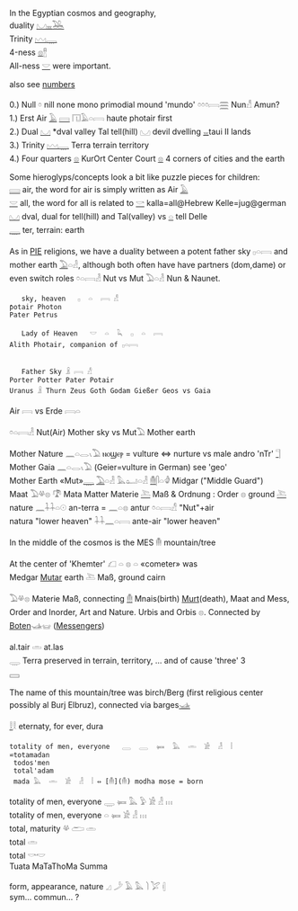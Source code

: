 In the Egyptian cosmos and geography,  
duality [𓈋](𓈋)[𓈇](𓈇)[𓅒](𓅒)  
Trinity [𓈉](𓈉)[𓇾](𓇾)  
4-ness [𓊖](𓊖)[𓊽](𓊽)  
All-ness [𓎟](𓎟) were important.  

also see [numbers](Numbers)  

0.) Null 𓏌 nill none mono primodial mound 'mundo' 𓏌𓏌𓏌𓇯[𓈗](𓈗) Nun𓀭 Amun?  
1.) Erst Air [𓄿](𓄿) [𓇯](𓇯) 𓉔𓄿𓏏𓇯 haute photair first  
2.) Dual [𓈋](𓈋) *dval valley Tal tell(hill) 𓈋 devil dvelling [𓈇](𓈇)taui II lands  
3.) Trinity [𓈉](𓈉)[𓇾](𓇾) Terra terrain territory  
4.) Four quarters [𓊖](𓊖) KurOrt Center Court [𓊖](𓊖) 4 corners of cities and the earth  


Some hieroglyps/concepts look a bit like puzzle pieces for children:  
[𓇯](𓇯) air, the word for air is simply written as Air [𓄿](𓄿)  
[𓎟](𓎟) all, the word for all is related to [𓎡](𓎡) kalla=all@Hebrew Kelle=jug@german  
[𓈋](𓈋) dval, dual for tell(hill) and Tal(valley) vs [𓏏](𓏏) tell Delle  
[𓇾](𓇾) ter, terrain: earth  

As in [PIE](PIE) religions, we have a duality between a potent father sky 𓊪𓏏𓇯 and mother earth [𓅐](𓅐)𓏏𓁐, although both often have have partners (dom,dame) or even switch roles 𓏌𓏏𓇯𓁐 Nut vs Mut 𓅐𓏏𓁐 Nun & Naunet.  

```  
   sky, heaven   𓊪  𓏏  𓇯 𓀭  
ƥotair Photon  
Pater Petrus  

   Lady of Heaven   𓎟  𓏏  𓆗  𓊪  𓏏  𓇯  
Alith Photair, companion of 𓊪𓏏𓇯  


   Father Sky 𓏎 𓇯 𓀭  
Porter Potter Pater Potair  
Uranus 𓏎 Thurn Zeus Goth Godam Gießer Geos vs Gaia  

```  

Air 𓇯 vs Erde 𓇯𓏏  

𓏌𓏏𓇯𓁐 Nut(Air) Mother sky vs Mut𓅐 Mother earth  

Mother Nature 𓈖𓏏𓂋𓏯𓅐  ⲛⲟϣⲉⲣ = vulture ⇔ nurture vs male andro 'nTr' [𓊹](𓊹)  
Mother Gaia 𓈖𓏏𓂋𓏯𓅐   (Geier=vulture in German) see 'geo'  
Mother Earth «Mut»[𓇾](𓇾)  [𓅐](𓅐)𓏏𓁐 𓅓𓂠𓏏𓁐 [𓄟](𓄟)𓋴𓏏𓁒 Midgar ("Middle Guard")  
Maat 𓅐𓋬𓊖  𓍝 Mata Matter Materie [𓍅](𓍅) Maß & Ordnung : Order 𓊖 ground [𓍅](𓍅)  
nature  𓈖𓇑𓇑𓏏𓇳 an-terra = 𓈖𓏏𓊖 antur  𓏌𓏏𓇯𓀭  "Nut"+air  
natura "lower heaven"   𓇑𓇑𓈖𓏏𓇯  ante-air "lower heaven"  


In the middle of the cosmos is the MES 𓄟 mountain/tree  

At the center of 'Khemter' 𓆎  𓏏  𓊖  𓏏 «cometer» was  
 Medgar [Mutar](𓅐) earth 𓍅 Maß, ground cairn  

𓅐𓋬𓊖 Materie Maß, connecting [𓄟](𓄟) Mnais(birth) [Murt](murt)(death), Maat and Mess, Order and Inorder, Art and Nature. Urbis and Orbis 𓊖. Connected by [Boten](Ba)𓊛𓊠 ([Messengers](Musen))  

al.tair  𓏛   at.las  
𓇾 Terra preserved in terrain, territory, … and of cause 'three' 3  
𓈙  

The name of this mountain/tree was birch/Berg (first religious center possibly al Burj Elbruz), connected via barges[𓊛](𓊛)  

[𓎛](𓎛)𓎛  eternaty, for ever, dura  

```  
totality of men, everyone   𓇿  𓇿  𓍃  𓅓  𓏛  𓀀  𓁐  𓏪  
⋍totamadan  
 todos'men  
 total'adam  
 mada 𓅓  𓏛  𓀀  𓁐  𓏪 ⇔ [𓄟](𓄟) modha mose = born  
```  
totality of men, everyone    𓇾  𓍃  𓅓  𓅱  𓀀  𓁐  𓏥  
totality of men, everyone     𓏏  𓍃  𓀀  𓁐  𓏥  
total, maturity   𓋬   𓂧  𓏛  
total   𓏛  
total 𓎡𓎢  
Tuata MaTaThoMa Summa  

   form, appearance, nature   𓈎  𓌳  𓄿  𓅓  𓌙  𓅯   𓏜  
sym… commun… ?  
